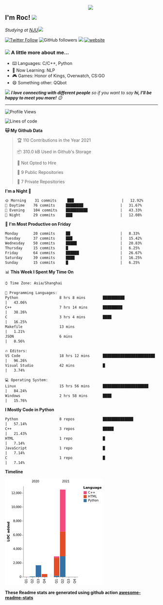 <img align='right' src="https://media.giphy.com/media/M9gbBd9nbDrOTu1Mqx/giphy.gif" width="230">
<h2>I'm Roc! <img src="https://media.giphy.com/media/12oufCB0MyZ1Go/giphy.gif" width="50"></h2>
<p><em>Studying at <a href="http://www.nju.edu.cn">NJU</a><img src="https://media.giphy.com/media/WUlplcMpOCEmTGBtBW/giphy.gif" width="50"> 
</em></p>

[![Twitter Follow](https://img.shields.io/twitter/follow/Roc78862980?label=Follow)](https://twitter.com/intent/follow?screen_name=Roc78862980)
![GitHub followers](https://img.shields.io/github/followers/roc136?label=Follow&style=social)
![](https://visitor-badge.glitch.me/badge?page_id=Roc136.Roc136)
[![website](https://img.shields.io/badge/Website-46a2f1.svg?&style=flat-square&logo=Google-Chrome&logoColor=white&link=https://blog.roc136.top)](https://blog.roc136.top)
<!-- ![Waka Readme](https://github.com/anmol098/anmol098/workflows/Waka%20Readme/badge.svg) -->
<!-- [![Linkedin: anmol](https://img.shields.io/badge/-anmol-blue?style=flat-square&logo=Linkedin&logoColor=white&link=https://www.linkedin.com/in/anmol-p-singh/)](https://www.linkedin.com/in/anmol-p-singh/) -->

### <img src="https://media.giphy.com/media/VgCDAzcKvsR6OM0uWg/giphy.gif" width="50"> A little more about me...  

- ⌨️ Languages: C/C++, Python
- 🌱 Now Learning: NLP
- 🎮 Games: Honor of Kings, Overwatch, CS:GO
- 😄 Something other: QQbot

<img src="https://media.giphy.com/media/LnQjpWaON8nhr21vNW/giphy.gif" width="60"> <em><b>I love connecting with different people</b> so if you want to say <b>hi, I'll be happy to meet you more!</b> 😊</em>

---
<!--START_SECTION:waka-->
![Profile Views](http://img.shields.io/badge/Profile%20Views-83-blue)

![Lines of code](https://img.shields.io/badge/From%20Hello%20World%20I%27ve%20Written-17538%20lines%20of%20code-blue)

**🐱 My Github Data** 

> 🏆 110 Contributions in the Year 2021
 > 
> 📦 310.0 kB Used in Github's Storage 
 > 
> 🚫 Not Opted to Hire
 > 
> 📜 9 Public Repositories 
 > 
> 🔑 7 Private Repositories  
 > 
**I'm a Night 🦉** 

```text
🌞 Morning    31 commits     ███                      |   12.92% 
🌆 Daytime    76 commits     ████████                 |   31.67% 
🌃 Evening    104 commits    ██████████               |   43.33% 
🌙 Night      29 commits     ███                      |   12.08%

```
📅 **I'm Most Productive on Friday** 

```text
Monday       20 commits     ██                       |   8.33% 
Tuesday      37 commits     ███                      |   15.42% 
Wednesday    50 commits     █████                    |   20.83% 
Thursday     15 commits     █                        |   6.25% 
Friday       64 commits     ██████                   |   26.67% 
Saturday     39 commits     ████                     |   16.25% 
Sunday       15 commits     █                        |   6.25%

```


📊 **This Week I Spent My Time On** 

```text
⌚︎ Time Zone: Asia/Shanghai

💬 Programming Languages: 
Python                   8 hrs 8 mins        ██████████               |   43.06% 
C++                      7 hrs 14 mins       █████████                |   38.26% 
C                        3 hrs 4 mins        ████                     |   16.25% 
Makefile                 13 mins                                      |   1.21% 
JSON                     6 mins                                       |   0.56%

🔥 Editors: 
VS Code                  18 hrs 12 mins      ████████████████████████ |   96.26% 
Visual Studio            42 mins             █                        |   3.74%

💻 Operating System: 
Linux                    15 hrs 56 mins      █████████████████████    |   84.24% 
Windows                  2 hrs 58 mins       ████                     |   15.76%

```

**I Mostly Code in Python** 

```text
Python                   8 repos             ██████████████           |   57.14% 
C++                      3 repos             █████                    |   21.43% 
HTML                     1 repo              █                        |   7.14% 
JavaScript               1 repo              █                        |   7.14% 
C                        1 repo              █                        |   7.14%

```


**Timeline**

![Chart not found](https://raw.githubusercontent.com/Roc136/Roc136/master/charts/bar_graph.png) 


<!--END_SECTION:waka-->

**These Readme stats are generated using github action [awesome-readme-stats](https://github.com/Roc136/waka-readme-stats)**
